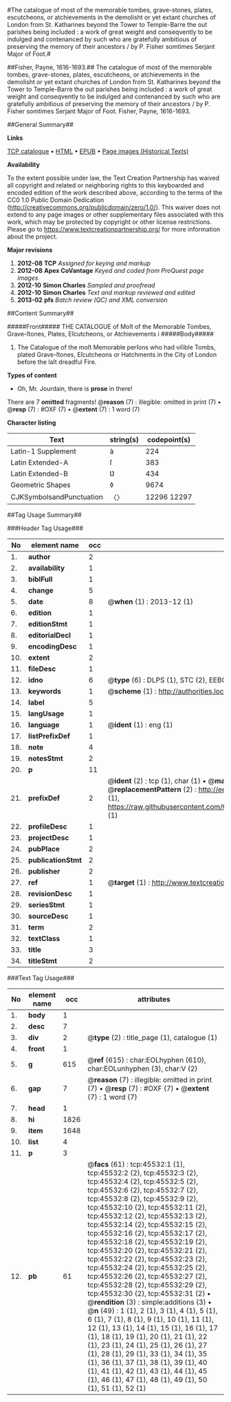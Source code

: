 #The catalogue of most of the memorable tombes, grave-stones, plates, escutcheons, or atchievements in the demolisht or yet extant churches of London from St. Katharines beyond the Tower to Temple-Barre the out parishes being included : a work of great weight and conseqvently to be indulged and contenanced by such who are gratefully ambitious of preserving the memory of their ancestors / by P. Fisher somtimes Serjant Major of Foot.#

##Fisher, Payne, 1616-1693.##
The catalogue of most of the memorable tombes, grave-stones, plates, escutcheons, or atchievements in the demolisht or yet extant churches of London from St. Katharines beyond the Tower to Temple-Barre the out parishes being included : a work of great weight and conseqvently to be indulged and contenanced by such who are gratefully ambitious of preserving the memory of their ancestors / by P. Fisher somtimes Serjant Major of Foot.
Fisher, Payne, 1616-1693.

##General Summary##

**Links**

[TCP catalogue](http://www.ota.ox.ac.uk/tcp/)  • 
[HTML](http://tei.it.ox.ac.uk/tcp/Texts-HTML/free/A39/A39530.html)  • 
[EPUB](http://tei.it.ox.ac.uk/tcp/Texts-EPUB/free/A39/A39530.epub) • 
[Page images (Historical Texts)](https://historicaltexts.jisc.ac.uk/eebo-10700854e)

**Availability**

To the extent possible under law, the Text Creation Partnership has waived all copyright and related or neighboring rights to this keyboarded and encoded edition of the work described above, according to the terms of the CC0 1.0 Public Domain Dedication (http://creativecommons.org/publicdomain/zero/1.0/). This waiver does not extend to any page images or other supplementary files associated with this work, which may be protected by copyright or other license restrictions. Please go to https://www.textcreationpartnership.org/ for more information about the project.

**Major revisions**

1. __2012-08__ __TCP__ *Assigned for keying and markup*
1. __2012-08__ __Apex CoVantage__ *Keyed and coded from ProQuest page images*
1. __2012-10__ __Simon Charles__ *Sampled and proofread*
1. __2012-10__ __Simon Charles__ *Text and markup reviewed and edited*
1. __2013-02__ __pfs__ *Batch review (QC) and XML conversion*

##Content Summary##

#####Front#####
THE CATALOGUE of Moſt of the Memorable Tombes, Grave-ſtones, Plates, Eſcutcheons, or Atchievements i
#####Body#####

1. The Catalogue of the moſt Memorable perſons who had viſible Tombs, plated Grave-ſtones, Eſcutcheons or Hatchments in the City of London before the laſt dreadful Fire.

**Types of content**

  * Oh, Mr. Jourdain, there is **prose** in there!

There are 7 **omitted** fragments! 
 @__reason__ (7) : illegible: omitted in print (7)  •  @__resp__ (7) : #OXF (7)  •  @__extent__ (7) : 1 word (7)

**Character listing**


|Text|string(s)|codepoint(s)|
|---|---|---|
|Latin-1 Supplement|à|224|
|Latin Extended-A|ſ|383|
|Latin Extended-B|Ʋ|434|
|Geometric Shapes|◊|9674|
|CJKSymbolsandPunctuation|〈〉|12296 12297|

##Tag Usage Summary##

###Header Tag Usage###

|No|element name|occ|attributes|
|---|---|---|---|
|1.|__author__|2||
|2.|__availability__|1||
|3.|__biblFull__|1||
|4.|__change__|5||
|5.|__date__|8| @__when__ (1) : 2013-12 (1)|
|6.|__edition__|1||
|7.|__editionStmt__|1||
|8.|__editorialDecl__|1||
|9.|__encodingDesc__|1||
|10.|__extent__|2||
|11.|__fileDesc__|1||
|12.|__idno__|6| @__type__ (6) : DLPS (1), STC (2), EEBO-CITATION (1), OCLC (1), VID (1)|
|13.|__keywords__|1| @__scheme__ (1) : http://authorities.loc.gov/ (1)|
|14.|__label__|5||
|15.|__langUsage__|1||
|16.|__language__|1| @__ident__ (1) : eng (1)|
|17.|__listPrefixDef__|1||
|18.|__note__|4||
|19.|__notesStmt__|2||
|20.|__p__|11||
|21.|__prefixDef__|2| @__ident__ (2) : tcp (1), char (1)  •  @__matchPattern__ (2) : ([0-9\-]+):([0-9IVX]+) (1), (.+) (1)  •  @__replacementPattern__ (2) : http://eebo.chadwyck.com/downloadtiff?vid=$1&page=$2 (1), https://raw.githubusercontent.com/textcreationpartnership/Texts/master/tcpchars.xml#$1 (1)|
|22.|__profileDesc__|1||
|23.|__projectDesc__|1||
|24.|__pubPlace__|2||
|25.|__publicationStmt__|2||
|26.|__publisher__|2||
|27.|__ref__|1| @__target__ (1) : http://www.textcreationpartnership.org/docs/. (1)|
|28.|__revisionDesc__|1||
|29.|__seriesStmt__|1||
|30.|__sourceDesc__|1||
|31.|__term__|2||
|32.|__textClass__|1||
|33.|__title__|3||
|34.|__titleStmt__|2||


###Text Tag Usage###

|No|element name|occ|attributes|
|---|---|---|---|
|1.|__body__|1||
|2.|__desc__|7||
|3.|__div__|2| @__type__ (2) : title_page (1), catalogue (1)|
|4.|__front__|1||
|5.|__g__|615| @__ref__ (615) : char:EOLhyphen (610), char:EOLunhyphen (3), char:V (2)|
|6.|__gap__|7| @__reason__ (7) : illegible: omitted in print (7)  •  @__resp__ (7) : #OXF (7)  •  @__extent__ (7) : 1 word (7)|
|7.|__head__|1||
|8.|__hi__|1826||
|9.|__item__|1648||
|10.|__list__|4||
|11.|__p__|3||
|12.|__pb__|61| @__facs__ (61) : tcp:45532:1 (1), tcp:45532:2 (2), tcp:45532:3 (2), tcp:45532:4 (2), tcp:45532:5 (2), tcp:45532:6 (2), tcp:45532:7 (2), tcp:45532:8 (2), tcp:45532:9 (2), tcp:45532:10 (2), tcp:45532:11 (2), tcp:45532:12 (2), tcp:45532:13 (2), tcp:45532:14 (2), tcp:45532:15 (2), tcp:45532:16 (2), tcp:45532:17 (2), tcp:45532:18 (2), tcp:45532:19 (2), tcp:45532:20 (2), tcp:45532:21 (2), tcp:45532:22 (2), tcp:45532:23 (2), tcp:45532:24 (2), tcp:45532:25 (2), tcp:45532:26 (2), tcp:45532:27 (2), tcp:45532:28 (2), tcp:45532:29 (2), tcp:45532:30 (2), tcp:45532:31 (2)  •  @__rendition__ (3) : simple:additions (3)  •  @__n__ (49) : 1 (1), 2 (1), 3 (1), 4 (1), 5 (1), 6 (1), 7 (1), 8 (1), 9 (1), 10 (1), 11 (1), 12 (1), 13 (1), 14 (1), 15 (1), 16 (1), 17 (1), 18 (1), 19 (1), 20 (1), 21 (1), 22 (1), 23 (1), 24 (1), 25 (1), 26 (1), 27 (1), 28 (1), 29 (1), 33 (1), 34 (1), 35 (1), 36 (1), 37 (1), 38 (1), 39 (1), 40 (1), 41 (1), 42 (1), 43 (1), 44 (1), 45 (1), 46 (1), 47 (1), 48 (1), 49 (1), 50 (1), 51 (1), 52 (1)|
